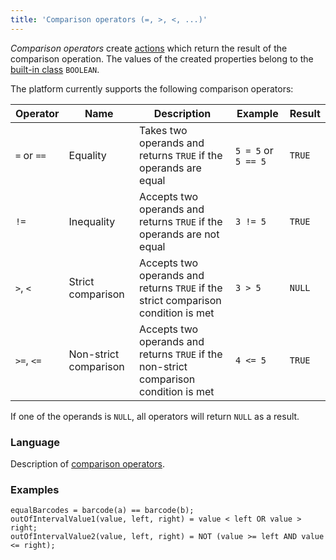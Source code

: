 ```yaml
---
title: 'Comparison operators (=, >, <, ...)'
---
```


*Comparison operators* create [actions](Properties.md) which return the result of the comparison operation. The values of the created properties belong to the [built-in class](Built-in_classes.md) `BOOLEAN`.

The platform currently supports the following comparison operators:

|Operator   |Name                 |Description                                                                          |Example            |Result|
|-----------|---------------------|-------------------------------------------------------------------------------------|-------------------|------|
|`=` or `==`|Equality             |Takes two operands and returns `TRUE` if the operands are equal                      |`5 = 5` or `5 == 5`|`TRUE`|
|`!=`       |Inequality           |Accepts two operands and returns `TRUE` if the operands are not equal                |`3 != 5`           |`TRUE`|
|`>`, `<`   |Strict comparison    |Accepts two operands and returns `TRUE` if the strict comparison condition is met    |`3 > 5`            |`NULL`|
|`>=`, `<=` |Non-strict comparison|Accepts two operands and returns `TRUE` if the non-strict comparison condition is met|`4 <= 5`           |`TRUE`|

If one of the operands is `NULL`, all operators will return `NULL` as a result.

### Language

Description of [comparison operators](Comparison_operators.md).

### Examples


```lsf
equalBarcodes = barcode(a) == barcode(b);
outOfIntervalValue1(value, left, right) = value < left OR value > right;
outOfIntervalValue2(value, left, right) = NOT (value >= left AND value <= right);
```
